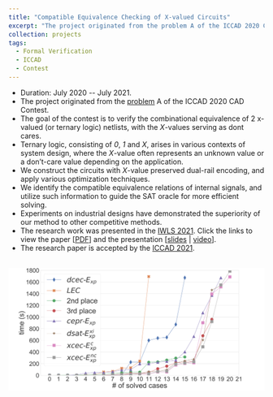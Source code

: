 ```yaml
---
title: "Compatible Equivalence Checking of X-valued Circuits"
excerpt: "The project originated from the problem A of the ICCAD 2020 CAD Contest. <br/><br/><img src='/images/xec_quantile.png' width='600'>"
collection: projects
tags:
  - Formal Verification
  - ICCAD
  - Contest
---
```


* Duration: July 2020 -- July 2021.
* The project originated from the [problem](http://iccad-contest.org/2020/problems.html) A of the ICCAD 2020 CAD Contest.
* The goal of the contest is to verify the combinational equivalence of 2 x-valued (or ternary logic) netlists, with the *X*-values serving as dont cares.
* Ternary logic, consisting of *0*, *1* and *X*, arises in various contexts of system design, where the *X*-value often represents an unknown value or a don’t-care value depending on the application.
* We construct the circuits with *X*-value preserved dual-rail encoding, and apply various optimization techniques.
* We identify the compatible equivalence relations of internal signals, and utilize such information to guide the SAT oracle for more efficient solving.
* Experiments on industrial designs have demonstrated the superiority of our method to other competitive methods.
* The research work was presented in the [IWLS 2021](https://www.iwls.org/iwls2021/). Click the links to view the paper [[PDF](http://po-chun-chien.github.io/files/papers/iwls21_xcec.pdf)] and the presentation [[slides](http://po-chun-chien.github.io/files/slides/iwls21_xcec_slides.pdf) &#124; [video](https://youtu.be/vsuQvKqtPH8)].
* The research paper is accepted by the [ICCAD 2021](https://iccad.com/asp.php).

<br/>
<center><img src='/images/xec_quantile.png' width='600'></center>